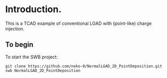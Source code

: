 # Introduction.

This is a TCAD example of conventional LGAD with (point-like) charge injection.


## To begin

To start the SWB project:

```
git clone https://github.com/neko-0/NormalLGAD_2D_PointDeposition.git
swb NormalLGAD_2D_PointDeposition
```
